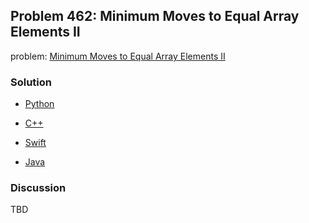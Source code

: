## Problem 462: Minimum Moves to Equal Array Elements II

problem: [Minimum Moves to Equal Array Elements II](https://leetcode.com/problems/minimum-moves-to-equal-array-elements-ii/)

### Solution

- [Python](../python/problem462.py)

- [C++](../cpp/problem462.cpp)

- [Swift](../swift/problem462.swift)

- [Java](../java/problem462.java)

### Discussion

TBD

